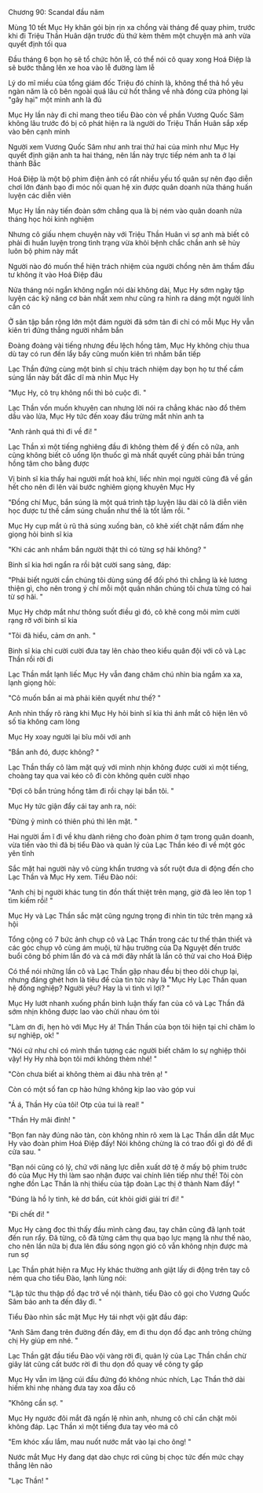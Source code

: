




Chương 90: Scandal đầu năm

Mùng 10 tết Mục Hy khăn gói bịn rịn xa chồng vài tháng để quay phim, trước khi đi Triệu Thần Huân dặn trước đủ thứ kèm thêm một chuyện mà anh vừa quyết định tối qua

Đầu tháng 6 bọn họ sẽ tổ chức hôn lễ, có thể nói cô quay xong Hoá Điệp là sẽ bước thẳng lên xe hoa vào lễ đường làm lễ

Lý do mĩ miều của tổng giám đốc Triệu đó chính là, không thể thả hồ yêu ngàn năm là cô bên ngoài quá lâu cứ hốt thẳng về nhà đóng cửa phòng lại "gây hại" một mình anh là đủ

Mục Hy lần này đi chỉ mang theo tiểu Đào còn về phần Vương Quốc Sâm không lâu trước đó bị cô phát hiện ra là người do Triệu Thần Huân sắp xếp vào bên cạnh mình

Người xem Vương Quốc Sâm như anh trai thứ hai của mình như Mục Hy quyết định giận anh ta hai tháng, nên lần này trực tiếp ném anh ta ở lại thành Bắc

Hoá Điệp là một bộ phim điện ảnh có rất nhiều yếu tố quân sự nên đạo diễn chơi lớn đánh bạo đi móc nối quan hệ xin được quân doanh nửa tháng huấn luyện các diễn viên

Mục Hy lần này tiến đoàn sớm chẳng qua là bị ném vào quân doanh nửa tháng học hỏi kinh nghiệm

Nhưng cô giấu nhẹm chuyện này với Triệu Thần Huân vì sợ anh mà biết cô phải đi huấn luyện trong tình trạng vừa khỏi bệnh chắc chắn anh sẽ hủy luôn bộ phim này mất

Người nào đó muốn thể hiện trách nhiệm của người chồng nên âm thầm đầu tư không ít vào Hoá Điệp đâu

Nửa tháng nói ngắn không ngắn nói dài không dài, Mục Hy sớm ngày tập luyện các kỹ năng cơ bản nhất xem như cũng ra hình ra dáng một người lính cần có

Ở sân tập bắn rộng lớn một đám người đã sớm tản đi chỉ có mỗi Mục Hy vẫn kiên trì đứng thẳng người nhắm bắn

Đoàng đoàng vài tiếng nhưng đều lệch hồng tâm, Mục Hy không chịu thua dù tay có run đến lẩy bẩy cũng muốn kiên trì nhắm bắn tiếp

Lạc Thần đứng cùng một binh sĩ chịu trách nhiệm dạy bọn họ tư thế cầm súng lần này bất đắc dĩ mà nhìn Mục Hy


"Mục Hy, cô trụ không nổi thì bỏ cuộc đi. "

Lạc Thần vốn muốn khuyên can nhưng lời nói ra chẳng khác nào đổ thêm dầu vào lửa, Mục Hy tức đến xoay đầu trừng mắt nhìn anh ta

"Anh rảnh quá thì đi về đi! "

Lạc Thần xì một tiếng nghiêng đầu đi không thèm để ý đến cô nữa, anh cũng không biết cô uống lộn thuốc gì mà nhất quyết cũng phải bắn trúng hồng tâm cho bằng được

Vị binh sĩ kia thấy hai người mất hoà khí, liếc nhìn mọi người cũng đã về gần hết cho nên đi lên vài bước nghiêm giọng khuyên Mục Hy

"Đồng chí Mục, bắn súng là một quá trình tập luyện lâu dài cô là diễn viên học được tư thế cầm súng chuẩn như thế là tốt lắm rồi. "

Mục Hy cụp mắt ủ rũ thả súng xuống bàn, cô khẽ xiết chặt nắm đấm nhẹ giọng hỏi binh sĩ kia

"Khi các anh nhắm bắn người thật thì có từng sợ hãi không? "

Binh sĩ kia hơi ngẩn ra rồi bật cười sang sảng, đáp:

"Phải biết người cần chúng tôi dùng súng để đối phó thì chẳng là kẻ lương thiện gì, cho nên trong ý chí mỗi một quân nhân chúng tôi chưa từng có hai từ sợ hãi. "

Mục Hy chớp mắt như thông suốt điều gì đó, cô khẽ cong môi mỉm cười rạng rỡ với binh sĩ kia

"Tôi đã hiểu, cảm ơn anh. "

Binh sĩ kia chỉ cười cười đưa tay lên chào theo kiểu quân đội với cô và Lạc Thần rồi rời đi

Lạc Thần mắt lạnh liếc Mục Hy vẫn đang chăm chú nhìn bia ngắm xa xa, lạnh giọng hỏi:

"Cô muốn bắn ai mà phải kiên quyết như thế? "

Anh nhìn thấy rõ ràng khi Mục Hy hỏi binh sĩ kia thì ánh mắt cô hiện lên vô số tia không cam lòng

Mục Hy xoay người lại bĩu môi với anh

"Bắn anh đó, được không? "

Lạc Thần thấy cô làm mặt quỷ với mình nhịn không được cười xì một tiếng, choàng tay qua vai kéo cô đi còn không quên cười nhạo


"Đợi cô bắn trúng hồng tâm đi rồi chạy lại bắn tôi. "

Mục Hy tức giận đẩy cái tay anh ra, nói:

"Đừng ỷ mình có thiên phú thì lên mặt. "

Hai người ầm ĩ đi về khu dành riêng cho đoàn phim ở tạm trong quân doanh, vừa tiến vào thì đã bị tiểu Đào và quản lý của Lạc Thần kéo đi về một góc yên tĩnh

Sắc mặt hai người này vô cùng khẩn trương và sốt ruột đưa di động đến cho Lạc Thần và Mục Hy xem. Tiểu Đào nói:

"Anh chị bị người khác tung tin đồn thất thiệt trên mạng, giờ đã leo lên top 1 tìm kiếm rồi! "

Mục Hy và Lạc Thần sắc mặt cũng ngưng trọng đi nhìn tin tức trên mạng xã hội

Tổng cộng có 7 bức ảnh chụp cô và Lạc Thần trong các tư thế thân thiết và các góc chụp vô cùng ám muội, từ hậu trường của Dạ Nguyệt đến trước buổi công bố phim lần đó và cả mới đây nhất là lần cô thử vai cho Hoá Điệp

Có thể nói những lần cô và Lạc Thần gặp nhau đều bị theo dõi chụp lại, nhưng đáng ghét hơn là tiêu đề của tin tức này là "Mục Hy Lạc Thần quan hệ đồng nghiệp? Người yêu? Hay là vì tình vì lợi? "

Mục Hy lướt nhanh xuống phần bình luận thấy fan của cô và Lạc Thần đã sớm nhịn không được lao vào chửi nhau ỏm tỏi

"Làm ơn đi, hẹn hò với Mục Hy á! Thần Thần của bọn tôi hiện tại chỉ chăm lo sự nghiệp, ok! "

"Nói cứ như chỉ có mình thần tượng các người biết chăm lo sự nghiệp thôi vậy! Hy Hy nhà bọn tôi mới không thèm nhé! "

"Còn chưa biết ai không thèm ai đâu nhà trên ạ! "

Còn có một số fan cp hào hứng không kịp lao vào góp vui

"Á á, Thần Hy của tôi! Otp của tui là real! "

"Thần Hy mãi đỉnh! "

"Bọn fan này đúng não tàn, còn không nhìn rõ xem là Lạc Thần dẫn dắt Mục Hy vào đoàn phim Hoá Điệp đấy! Nói không chừng là có trao đổi gì đó để đi cửa sau. "

"Bạn nói cũng có lý, chứ với năng lực diễn xuất dở tệ ở mấy bộ phim trước đó của Mục Hy thì làm sao nhận được vai chính liên tiếp như thế! Tôi còn nghe đồn Lạc Thần là nhị thiếu của tập đoàn Lạc thị ở thành Nam đấy! "

"Đúng là hồ ly tinh, kẻ dơ bẩn, cút khỏi giới giải trí đi! "


"Đi chết đi! "

Mục Hy càng đọc thì thấy đầu mình càng đau, tay chân cũng đã lạnh toát đến run rẩy. Đã từng, cô đã từng cảm thụ qua bạo lực mạng là như thế nào, cho nên lần nữa bị đưa lên đầu sóng ngọn gió cô vẫn không nhịn được mà run sợ

Lạc Thần phát hiện ra Mục Hy khác thường anh giật lấy di động trên tay cô ném qua cho tiểu Đào, lạnh lùng nói:

"Lập tức thu thập đồ đạc trở về nội thành, tiểu Đào cô gọi cho Vương Quốc Sâm bảo anh ta đến đây đi. "

Tiểu Đào nhìn sắc mặt Mục Hy tái nhợt vội gật đầu đáp:

"Anh Sâm đang trên đường đến đây, em đi thu dọn đồ đạc anh trông chừng chị Hy giúp em nhé. "

Lạc Thần gật đầu tiểu Đào vội vàng rời đi, quản lý của Lạc Thần chần chừ giây lát cũng cất bước rời đi thu dọn đồ quay về công ty gấp

Mục Hy vẫn im lặng cúi đầu đứng đó không nhúc nhích, Lạc Thần thở dài hiếm khi nhẹ nhàng đưa tay xoa đầu cô

"Không cần sợ. "

Mục Hy ngước đôi mắt đã ngấn lệ nhìn anh, nhưng cô chỉ cắn chặt môi không đáp. Lạc Thần xì một tiếng đưa tay véo má cô

"Em khóc xấu lắm, mau nuốt nước mắt vào lại cho ông! "

Nước mắt Mục Hy đang dạt dào chực rơi cũng bị chọc tức đến mức chạy thẳng lên não

"Lạc Thần! "




